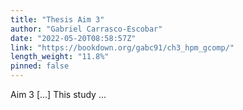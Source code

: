 ```yaml
---
title: "Thesis Aim 3"
author: "Gabriel Carrasco-Escobar"
date: "2022-05-20T08:58:57Z"
link: "https://bookdown.org/gabc91/ch3_hpm_gcomp/"
length_weight: "11.8%"
pinned: false
---
```


Aim 3 [...] This study ...

